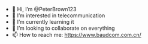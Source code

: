 - 👋 Hi, I’m @PeterBrown123
- 👀 I’m interested in telecommunication
- 🌱 I’m currently learning it
- 💞️ I’m looking to collaborate on everything
- 📫 How to reach me: https://www.baudcom.com.cn/

<!---
PeterBrown123/PeterBrown123 is a ✨ special ✨ repository because its `README.md` (this file) appears on your GitHub profile.
You can click the Preview link to take a look at your changes.
--->
